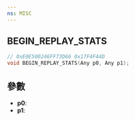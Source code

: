 ```yaml
---
ns: MISC
---
```

## BEGIN_REPLAY_STATS

```c
// 0xE0E500246FF73D66 0x17F4F44D
void BEGIN_REPLAY_STATS(Any p0, Any p1);
```


## 參數
* **p0**: 
* **p1**: 

